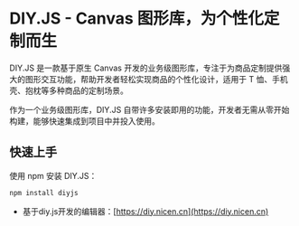 # DIY.JS - Canvas 图形库，为个性化定制而生

DIY.JS 是一款基于原生 Canvas 开发的业务级图形库，专注于为商品定制提供强大的图形交互功能，帮助开发者轻松实现商品的个性化设计，适用于 T 恤、手机壳、抱枕等多种商品的定制场景。

作为一个业务级图形库，DIY.JS 自带许多安装即用的功能，开发者无需从零开始构建，能够快速集成到项目中并投入使用。

## 快速上手

使用 npm 安装 DIY.JS：
```bash
npm install diyjs
```

* 基于diy.js开发的编辑器：[https://diy.nicen.cn](https://diy.nicen.cn)